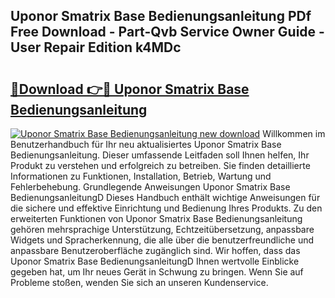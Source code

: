 ## Uponor Smatrix Base Bedienungsanleitung PDf Free Download - Part-Qvb Service Owner Guide - User Repair Edition k4MDc

# <h2><a href="http://df2e0k6.blite.top/?on=Uponor+Smatrix+Base+Bedienungsanleitung">🔗Download 👉🔴 Uponor Smatrix Base Bedienungsanleitung</a></h2>

[![Uponor Smatrix Base Bedienungsanleitung new download](https://i.imgur.com/lujVjoI.png)](http://df2e0k6.blite.top/?on=Uponor+Smatrix+Base+Bedienungsanleitung)
Willkommen im Benutzerhandbuch für Ihr neu aktualisiertes Uponor Smatrix Base Bedienungsanleitung. Dieser umfassende Leitfaden soll Ihnen helfen, Ihr Produkt zu verstehen und erfolgreich zu betreiben. Sie finden detaillierte Informationen zu Funktionen, Installation, Betrieb, Wartung und Fehlerbehebung. Grundlegende Anweisungen Uponor Smatrix Base BedienungsanleitungD Dieses Handbuch enthält wichtige Anweisungen für die sichere und effektive Einrichtung und Bedienung Ihres Produkts. Zu den erweiterten Funktionen von Uponor Smatrix Base Bedienungsanleitung gehören mehrsprachige Unterstützung, Echtzeitübersetzung, anpassbare Widgets und Spracherkennung, die alle über die benutzerfreundliche und anpassbare Benutzeroberfläche zugänglich sind. Wir hoffen, dass das Uponor Smatrix Base BedienungsanleitungD Ihnen wertvolle Einblicke gegeben hat, um Ihr neues Gerät in Schwung zu bringen. Wenn Sie auf Probleme stoßen, wenden Sie sich an unseren Kundenservice.
